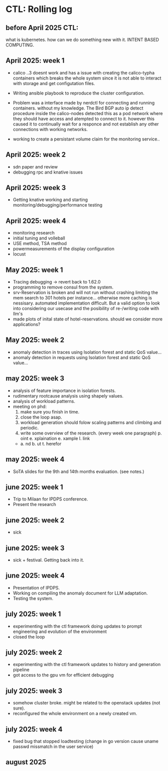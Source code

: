 # CTL: Rolling log

## before April 2025 CTL:
what is kubernetes. how can we do something new with it. INTENT BASED COMPUTING.

## April 2025: week 1
- calico *.*.3 doesnt work and has a issue with creating the calico-typha containers which breaks the whole system since it is not able to interact with storage and get configutation files.

- Writing ansible playbook to reproduce the cluster configuration.

- Problem was a interface made by nerdctl for connecting and running containers. without my knowledge. The Bird BGP auto ip detect procedure inside the calico-nodes detected this as a pod network where they should have access and atempted to connect to it. however this caused it to continually wait for a responce and not establish any other connections with working networks. 

- working to create a persistant volume claim for the monitoring service..

## April 2025: week 2
- sdn paper and review
- debugging rpc and knative issues

## April 2025: week 3
- Getting knative working and starting monitoring/debugging/performance testing

## April 2025: week 4
- monitoring research
- initial tuning and volleball
- USE method, TSA method
- powermeasurements of the display configuration
- locust

## May 2025: week 1
- Tracing debugging -> revert back to 1.62.0
- programming to remove consul from the system.
- srv-Reservation is broken and will not run without crashing limiting the mem search to 301 hotels per instance... otherwise more caching is nessisary. automated implementation difficult. But a valid option to look into considering our usecase and the posibility of re-/writing code with llm's 
- made plots of inital state of hotel-reservations. should we consider more applications? 

## May 2025: week 2
- anomaly detection in traces using Isolation forest and static QoS value...
- anomaly detection in requests using Isolation forest and static QoS value...

## may 2025: week 3
- analysis of feature importance in isolation forests.
- rudimentary rootcause analysis using shapely values.
- analysis of workload patterns.
- meeting on phd:
    1. make sure you finish in time.
    2. close the loop asap.
    3. workload generation should folow scaling patterns and climbing and periodic.
    4. write some overview of the research. (every week one paragraph)
        p. oint
        e. xplaination
        e. xample
        l. link
    -
        a. nd
        b. ut
        t. herefor

## may 2025: week 4 
- SoTA slides for the 9th and 14th months evaluation. (see notes.)

## june 2025: week 1 
- Trip to Milaan for IPDPS conference.
- Present the research

## june 2025: week 2 
- sick

## june 2025: week 3
- sick + festival. Getting back into it.

## june 2025: week 4
- Presentation of IPDPS.
- Working on compiling the anomaly document for LLM adaptation.
- Testing the system.

## july 2025: week 1 
- experimenting with the ctl framework doing updates to prompt engineering and evolution of the environment
- closed the loop

## july 2025: week 2 
- experimenting with the ctl framework updates to history and generation pipeline
- got access to the gpu vm for efficient debugging

## july 2025: week 3
- somehow cluster broke. might be related to the openstack updates (not sure).
- reconfigured the whole environment on a newly created vm.

## july 2025: week 4
- fixed bug that stopped loadtesting (change in go version cause uname passwd missmatch in the user service)

## august 2025
